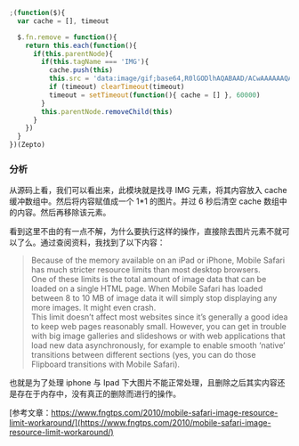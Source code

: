 
```javascript
;(function($){
  var cache = [], timeout

  $.fn.remove = function(){
    return this.each(function(){
      if(this.parentNode){
        if(this.tagName === 'IMG'){
          cache.push(this)
          this.src = 'data:image/gif;base64,R0lGODlhAQABAAD/ACwAAAAAAQABAAACADs='
          if (timeout) clearTimeout(timeout)
          timeout = setTimeout(function(){ cache = [] }, 60000)
        }
        this.parentNode.removeChild(this)
      }
    })
  }
})(Zepto)
```

### 分析

从源码上看，我们可以看出来，此模块就是找寻 IMG 元素，将其内容放入 cache 缓冲数组中。然后将内容赋值成一个 1*1 的图片。并过 6 秒后清空 cache 数组中的内容。然后再移除该元素。

看到这里不由的有一点不解，为什么要执行这样的操作，直接除去图片元素不就可以了么。通过查阅资料，我找到了以下内容： 

> Because of the memory available on an iPad or iPhone, Mobile Safari has much stricter resource limits than most desktop browsers.  
> One of these limits is the total amount of image data that can be loaded on a single HTML page. When Mobile Safari has loaded between 8 to 10 MB of image data it will simply stop displaying any more images. It might even crash.  
>This limit doesn’t affect most websites since it’s generally a good idea to keep web pages reasonably small.
> However, you can get in trouble with big image galleries and slideshows or with web applications that load new data asynchronously, for example to enable smooth ‘native’ transitions between different sections (yes, you can do those Flipboard transitions with Mobile Safari).

也就是为了处理 iphone 与 Ipad 下大图片不能正常处理，且删除之后其实内容还是存在于内存中，没有真正的删除而进行的操作。

[参考文章：https://www.fngtps.com/2010/mobile-safari-image-resource-limit-workaround/](https://www.fngtps.com/2010/mobile-safari-image-resource-limit-workaround/)